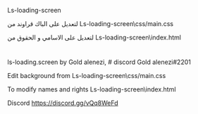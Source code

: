 Ls-loading-screen

لتعديل على الباك قراوند من
Ls-loading-screen\css/main.css

لتعديل على الاسامي و الحقوق من
Ls-loading-screen\index.html

#
ls-loading.screen by Gold alenezi, # discord Gold alenezi#2201

Edit background from
Ls-loading-screen\css/main.css

To modify names and rights
Ls-loading-screen\index.html

Discord
https://discord.gg/vQq8WeFd

